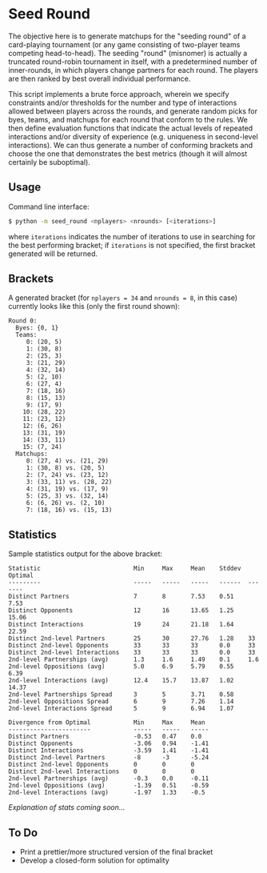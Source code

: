 # Seed Round

The objective here is to generate matchups for the "seeding round" of a card-playing
tournament (or any game consisting of two-player teams competing head-to-head).  The
seeding "round" (misnomer) is actually a truncated round-robin tournament in itself, with
a predetermined number of inner-rounds, in which players change partners for each round.
The players are then ranked by best overall individual performance.

This script implements a brute force approach, wherein we specify constraints and/or
thresholds for the number and type of interactions allowed between players across the
rounds, and generate random picks for byes, teams, and matchups for each round that
conform to the rules.  We then define evaluation functions that indicate the actual levels
of repeated interactions and/or diversity of experience (e.g. uniqueness in second-level
interactions).  We can thus generate a number of conforming brackets and choose the one
that demonstrates the best metrics (though it will almost certainly be suboptimal).

## Usage

Command line interface:

```bash
$ python -m seed_round <nplayers> <nrounds> [<iterations>]
```

where `iterations` indicates the number of iterations to use in searching for the best
performing bracket; if `iterations` is not specified, the first bracket generated will be
returned.

## Brackets

A generated bracket (for `nplayers = 34` and `nrounds = 8`, in this case) currently looks
like this (only the first round shown):

```
Round 0:
  Byes: {0, 1}
  Teams:
     0: (20, 5)
     1: (30, 8)
     2: (25, 3)
     3: (21, 29)
     4: (32, 14)
     5: (2, 10)
     6: (27, 4)
     7: (18, 16)
     8: (15, 13)
     9: (17, 9)
    10: (28, 22)
    11: (23, 12)
    12: (6, 26)
    13: (31, 19)
    14: (33, 11)
    15: (7, 24)
  Matchups:
     0: (27, 4) vs. (21, 29)
     1: (30, 8) vs. (20, 5)
     2: (7, 24) vs. (23, 12)
     3: (33, 11) vs. (28, 22)
     4: (31, 19) vs. (17, 9)
     5: (25, 3) vs. (32, 14)
     6: (6, 26) vs. (2, 10)
     7: (18, 16) vs. (15, 13)
```

## Statistics

Sample statistics output for the above bracket:

```
Statistic                          Min     Max     Mean    Stddev  Optimal
---------                          -----   -----   -----   ------  -------
Distinct Partners                  7       8       7.53    0.51    7.53
Distinct Opponents                 12      16      13.65   1.25    15.06
Distinct Interactions              19      24      21.18   1.64    22.59
Distinct 2nd-level Partners        25      30      27.76   1.28    33
Distinct 2nd-level Opponents       33      33      33      0.0     33
Distinct 2nd-level Interactions    33      33      33      0.0     33
2nd-level Partnerships (avg)       1.3     1.6     1.49    0.1     1.6
2nd-level Oppositions (avg)        5.0     6.9     5.79    0.55    6.39
2nd-level Interactions (avg)       12.4    15.7    13.87   1.02    14.37
2nd-level Partnerships Spread      3       5       3.71    0.58
2nd-level Oppositions Spread       6       9       7.26    1.14
2nd-level Interactions Spread      5       9       6.94    1.07

Divergence from Optimal            Min     Max     Mean
-----------------------            -----   -----   -----
Distinct Partners                  -0.53   0.47    0.0
Distinct Opponents                 -3.06   0.94    -1.41
Distinct Interactions              -3.59   1.41    -1.41
Distinct 2nd-level Partners        -8      -3      -5.24
Distinct 2nd-level Opponents       0       0       0
Distinct 2nd-level Interactions    0       0       0
2nd-level Partnerships (avg)       -0.3    0.0     -0.11
2nd-level Oppositions (avg)        -1.39   0.51    -0.59
2nd-level Interactions (avg)       -1.97   1.33    -0.5
```

*Explanation of stats coming soon...*

## To Do

- Print a prettier/more structured version of the final bracket
- Develop a closed-form solution for optimality
